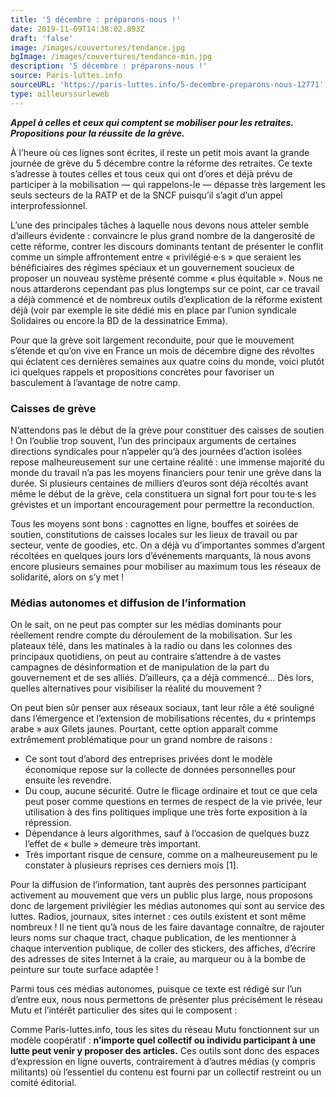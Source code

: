 ```yaml
---
title: '5 décembre : préparons-nous !'
date: 2019-11-09T14:38:02.893Z
draft: 'false'
image: /images/couvertures/tendance.jpg
bgImage: /images/couvertures/tendance-min.jpg
description: '5 décembre : préparons-nous !'
source: Paris-luttes.info
sourceURL: 'https://paris-luttes.info/5-decembre-preparons-nous-12771'
type: ailleurssurleweb
---
```

_**Appel à celles et ceux qui comptent se mobiliser pour les retraites. Propositions pour la réussite de la grève.**_

À l’heure où ces lignes sont écrites, il reste un petit mois avant la grande journée de grève du 5 décembre contre la réforme des retraites. Ce texte s’adresse à toutes celles et tous ceux qui ont d’ores et déjà prévu de participer à la mobilisation — qui rappelons-le — dépasse très largement les seuls secteurs de la RATP et de la SNCF puisqu’il s’agit d’un appel interprofessionnel. 

L’une des principales tâches à laquelle nous devons nous atteler semble d’ailleurs évidente : convaincre le plus grand nombre de la dangerosité de cette réforme, contrer les discours dominants tentant de présenter le conflit comme un simple affrontement entre « privilégié·e·s » que seraient les bénéficiaires des régimes spéciaux et un gouvernement soucieux de proposer un nouveau système présenté comme « plus équitable ». Nous ne nous attarderons cependant pas plus longtemps sur ce point, car ce travail a déjà commencé et de nombreux outils d’explication de la réforme existent déjà (voir par exemple le site dédié mis en place par l’union syndicale Solidaires ou encore la BD de la dessinatrice Emma). 

Pour que la grève soit largement reconduite, pour que le mouvement s’étende et qu’on vive en France un mois de décembre digne des révoltes qui éclatent ces dernières semaines aux quatre coins du monde, voici plutôt ici quelques rappels et propositions concrètes pour favoriser un basculement à l’avantage de notre camp.

### Caisses de grève

N’attendons pas le début de la grève pour constituer des caisses de soutien ! On l’oublie trop souvent, l’un des principaux arguments de certaines directions syndicales pour n’appeler qu’à des journées d’action isolées repose malheureusement sur une certaine réalité : une immense majorité du monde du travail n’a pas les moyens financiers pour tenir une grève dans la durée. Si plusieurs centaines de milliers d’euros sont déjà récoltés avant même le début de la grève, cela constituera un signal fort pour tou·te·s les grévistes et un important encouragement pour permettre la reconduction. 

Tous les moyens sont bons : cagnottes en ligne, bouffes et soirées de soutien, constitutions de caisses locales sur les lieux de travail ou par secteur, vente de goodies, etc. On a déjà vu d’importantes sommes d’argent récoltées en quelques jours lors d’événements marquants, là nous avons encore plusieurs semaines pour mobiliser au maximum tous les réseaux de solidarité, alors on s’y met !

### Médias autonomes et diffusion de l’information

On le sait, on ne peut pas compter sur les médias dominants pour réellement rendre compte du déroulement de la mobilisation. Sur les plateaux télé, dans les matinales à la radio ou dans les colonnes des principaux quotidiens, on peut au contraire s’attendre à de vastes campagnes de désinformation et de manipulation de la part du gouvernement et de ses alliés. D’ailleurs, ça a déjà commencé… Dès lors, quelles alternatives pour visibiliser la réalité du mouvement ? 

On peut bien sûr penser aux réseaux sociaux, tant leur rôle a été souligné dans l’émergence et l’extension de mobilisations récentes, du « printemps arabe » aux Gilets jaunes. Pourtant, cette option apparaît comme extrêmement problématique pour un grand nombre de raisons :

* Ce sont tout d’abord des entreprises privées dont le modèle économique repose sur la collecte de données personnelles pour ensuite les revendre.
* Du coup, aucune sécurité. Outre le flicage ordinaire et tout ce que cela peut poser comme questions en termes de respect de la vie privée, leur utilisation à des fins politiques implique une très forte exposition à la répression.
* Dépendance à leurs algorithmes, sauf à l’occasion de quelques buzz l’effet de « bulle » demeure très important.
* Très important risque de censure, comme on a malheureusement pu le constater à plusieurs reprises ces derniers mois \[1].

Pour la diffusion de l’information, tant auprès des personnes participant activement au mouvement que vers un public plus large, nous proposons donc de largement privilégier les médias autonomes qui sont au service des luttes. Radios, journaux, sites internet : ces outils existent et sont même nombreux ! Il ne tient qu’à nous de les faire davantage connaître, de rajouter leurs noms sur chaque tract, chaque publication, de les mentionner à chaque intervention publique, de coller des stickers, des affiches, d’écrire des adresses de sites Internet à la craie, au marqueur ou à la bombe de peinture sur toute surface adaptée !

Parmi tous ces médias autonomes, puisque ce texte est rédigé sur l’un d’entre eux, nous nous permettons de présenter plus précisément le réseau Mutu et l’intérêt particulier des sites qui le composent :

Comme Paris-luttes.info, tous les sites du réseau Mutu fonctionnent sur un modèle coopératif : **n’importe quel collectif ou individu participant à une lutte peut venir y proposer des articles.** Ces outils sont donc des espaces d’expression en ligne ouverts, contrairement à d’autres médias (y compris militants) où l’essentiel du contenu est fourni par un collectif restreint ou un comité éditorial.
